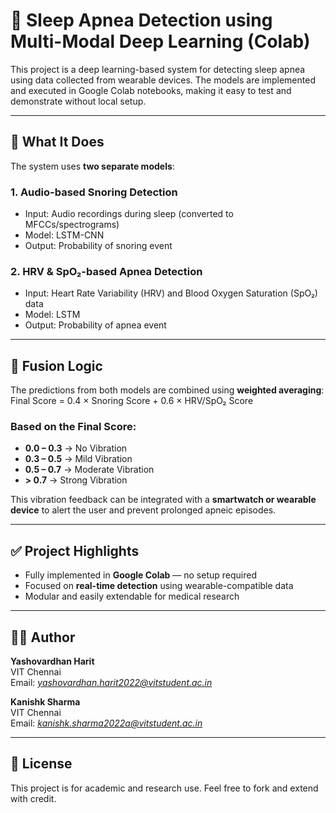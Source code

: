 # 🛌 Sleep Apnea Detection using Multi-Modal Deep Learning (Colab)

This project is a deep learning-based system for detecting sleep apnea using data collected from wearable devices. The models are implemented and executed in Google Colab notebooks, making it easy to test and demonstrate without local setup.


---

## 🧠 What It Does

The system uses **two separate models**:

### 1. Audio-based Snoring Detection
- Input: Audio recordings during sleep (converted to MFCCs/spectrograms)
- Model: LSTM-CNN
- Output: Probability of snoring event

### 2. HRV & SpO₂-based Apnea Detection
- Input: Heart Rate Variability (HRV) and Blood Oxygen Saturation (SpO₂) data
- Model: LSTM
- Output: Probability of apnea event

---

## 🔗 Fusion Logic

The predictions from both models are combined using **weighted averaging**:
Final Score = 0.4 × Snoring Score + 0.6 × HRV/SpO₂ Score


### Based on the Final Score:
- **0.0 – 0.3** → No Vibration
- **0.3 – 0.5** → Mild Vibration
- **0.5 – 0.7** → Moderate Vibration
- **> 0.7** → Strong Vibration

This vibration feedback can be integrated with a **smartwatch or wearable device** to alert the user and prevent prolonged apneic episodes.

---

## ✅ Project Highlights

- Fully implemented in **Google Colab** — no setup required
- Focused on **real-time detection** using wearable-compatible data
- Modular and easily extendable for medical research

---


## 👨‍💻 Author

**Yashovardhan Harit**  
VIT Chennai  
Email: *yashovardhan.harit2022@vitstudent.ac.in*

**Kanishk Sharma**  
VIT Chennai  
Email: *kanishk.sharma2022a@vitstudent.ac.in*

---

## 📜 License

This project is for academic and research use. Feel free to fork and extend with credit.
